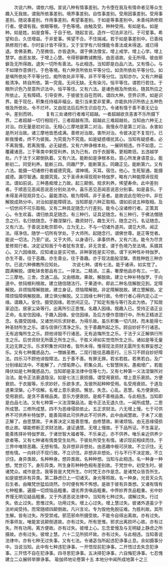 <!-- { "loadSidebar": true } -->
　　次说六种。谓依六相。宣说八种有情事差别。为令堕在我及有情命者见等众生趣入无我故。谓我所依事差别。境界事差别。自性事差别。受用因事差别。受用事差别。随说事差别。作用事差别。希望事差别。于如是等事差别中。未善纯熟修观行者。便谓有我。依眼等根。于色等境。由触及受。种种受用。有如是名。如是种。如是姓。如是食等。于自于他。随起言说。造作一切法非法行。于可爱事。希望和合。久住增益。于非爱事。悕望不合。不住捐减。若于如是事差别中。已善纯熟修观行者。尔时妄计皆不得生。又于宝学有六轻懱能令善法或未得退。或已得退。舍佛圣教。乃至微信。亦皆退失。谓于佛法僧宝。增上戒学。增上心学。增上慧学。由恶友故。于增上心慧。令得邪僻教诫教授。由恶语故。全无所得。彼由邪僻及无所得故。退失一切所有善法。与此相违。当知即是白品六法。又有情心。与不如理作意俱行。于色等境。有六种贪所依处平等分位。如贪所依处平等分位。如是嗔所依处不平等分位。痴所依处非平等。非不平等分位。当知亦尔。又有六种最极清净。转自所依。第一究竟。无间无缺。无有染污。恒平等住。谓若行若住。于眼所识色乃至意所识法中。恒平等住。又有六法。是诸色根及所依处。随其所应之所依止。无有障碍。引导安养。于彼彼生自在而转。谓四大种。空界识界。如是识界。能于现在。积集任持福非福业。能引当来爱非爱果。亦能执持识所依止五种色根及所依处。令不烂坏。又由现法后后所生识自在力。令诸有情于善不善无记业中。差别而转。
　　复有三处诸修行者难可超越。一者超越欲贪恚害不乐所摄下界。二者超越一切行相现行。三者超越有顶。超越此三难超越处。当知由六种无上对治。四无量是初对治。无相心三摩地是第二对治。我慢永尽是第三对治。永害如是所对治故。诸三摩地皆悉成满。善修对治故。害所对治。令彼决定不复现行。已断我慢者。终不为彼我。为究竟为不究竟。如是疑惑缠扰其心。当知有疑惑者。必不离我慢。若离我慢。必无疑惑。又有六种诤根本处。一展转相违。作不如意。二覆藏诸恶。三于等类中剩受利养。执为己有。四于衣服等。更相欺诳。五违越学处。六于法于义颠倒执着。又有六法。能断如是诤根本处。慈心所发身语意业。能断初二。同受利养。能断三四。同趣尸罗。能断第五。同趣正见。能断第六。又有六法。能摄一切诸修行者威德究竟。谓神境。天耳。宿住。他心。生死智通。能摄威德。漏尽智通。能摄究竟。又于圣谛未得现观补特伽罗。略有六种能障谛现观法。谓如前说。三种愚痴增上力故。起三颠倒。规求利养。悕望寿命。此中差别者。于顺恶见恶闻恶说恶分别处法中。喜乐恶见恶闻恶说恶分别事。如是喜乐。于未得圣谛现观异生心。最能漂动。极为障碍。非于圣者。是故说此在明分中。非在解脱成熟分中。对治如是能障碍法。当知即是六种正取相。谓如前说五种取相。及一切世间不可乐取相。又有二种具足随念六行差别。能令心没诸修行者。正策其心。令生欢喜。谓归依具足随念。有三种行。证具足随念。有三种行。于佛法僧随念之行。名归依随念。于趣涅槃行。趣资财行。趣生天行。随念之行。名证随念。又有六法。于善说法毗奈耶中。立为无上。不与一切诸外道共。谓见大师。闻正法。得净信。随学一切所有学处。于大师所。起随念行。谓佛世尊。是正等觉者。能说一切法。乃至广说。又于大师。以身语行。承事供养。又有六法。能令为尽贪爱修观行者。决定证知我于今者犹有贪爱。非无贪爱。谓于色境乃至法境。系摄其心。又六因缘故。应知诸业是实可依。非种家姓是实可依。谓下劣种性补特伽罗。亦生不善。往于恶趣。亦生善业。往于善趣。亦于现法能般涅槃。贵胜种姓三种亦尔。已说六种佛教所应知处。
　　次说七种。谓有七法。能于诸谛。如实觉了。圆满解脱。谓毗钵舍那品有三。一择法。二精进。三喜。奢摩他品亦有三。一安。二三摩地。三舍。念通二品。又由根故。果故。解脱故。建立七种补特伽罗。于向道中。依钝根利根故。建立随信随法行。于果道中。即此二种名信解脱见到。定障解脱。非烦恼障解脱故。建立身证。烦恼障解脱。非定障解脱故。建立慧解脱。定障烦恼障俱解脱故。建立俱分解脱。又三因缘七种行故。令修行者心得内定心正一缘。谓趣入。安住。摄受因缘。若世间正见。了知定有施与等行及此为依。了知居家迫迮。居家尘染等行。出离所引正思惟。名趣入因缘。既趣入已。受持正语正业正命。名安住因缘。于趣入因缘。安住因缘。及后方便作意随行中。所有正精进正念。名摄受因缘。又诸世间乐求财者。为得乐故。虽乐积集一切凡财。而未能得七种圣财所生之乐。谓与信俱行清净之乐。生于善趣所起之乐。顾自妙好不行诸恶。无有追悔所生之乐。顾他诽毁不行诸恶。无有追悔所生之乐。于法于义正解俱行所生之乐。后世资财无所匮乏所生之乐。于胜义谛如实觉悟所生之乐。诸如是等无量无边无罪之乐。乐求积集世间财者。皆所未得。惟得现法资财无匮所生有罪妄想之乐。又有七种魔惑品力。一憎嫉圣教。二现行能往恶趣恶行。三乐习不顾自妙好障法。四乐习不顾他诽毁障法。五于善不善。有罪无罪。若劣若胜。若黑若白。及广分别缘起法中。不能解了。六悭垢弊心。积集众具。七智慧陜劣。愚痴增广。若能降伏如是七种魔惑品力。当知即是圣法律中信等七力。又有七种第一义法涅槃所对治法。能令正法衰退隐没。如是七法三衰损摄。谓受用衰损。增上意乐衰损。方便衰损。于衣服等。乐求妙好。乐欲多求。及彼所起种种受用。名受用衰损。于道及道果涅槃。心不信解。名增上意乐衰损。懈怠。失念。心乱。恶慧。名方便衰损。受用衰损。是贪不善根品类。意乐方便衰损。是痴不善根品类。与此相违。当知即是白品七法。又有七种第一义法涅槃品法。能令正法无退久住。一闻所成慧。二思所成慧。三修所成慧。四不为恶缘侵损依止。五正求财法。六无增上慢。七于可供养不可供养补特伽罗。能善简择此可供养此不可供养。此中由闻慧故。于未了义能正解了。由思慧故。于未善决定义能善思惟。由修慧故。断诸烦恼。由无恶缘侵损依止故。堪能修断正求财法故。速证通慧。无增上慢故。于下品所证。不生喜足。能善拣择补特伽罗故。于诸世智大福者等。不乐亲近。亦不供养。唯乐亲近供养少欲者等。又有七种诸有情类受生处所。于彼处所受生有情。诸识现前相续而住。于三界中唯除恶趣。无想有情。及非想非非想处。由恶趣中极可厌故。不立识住。无想有情。一向转识不现行故。不立识住。非想非非想处。行与不行不决定故。不立识住。身异类故。名种种身。想异类故。名种种想。当知与此相违。名一种身一种想。梵世已下。身形异类。所生身形种种色相有差别故。于梵世中。初受生时。彼诸梵众。咸作是念。我等皆是大梵所生。尔时梵王亦作是念。是诸梵众皆吾所生。如是彼想非有异类。第二静虑已上一切诸天。身光等照故。名一种身。光音天众先后生者。由睹梵世猛焰烧然。尔时便有怖不怖想。是故于彼有异类想。又诸有情有七种粗重。遍摄一切烦恼品粗重。谓劣界贪嗔品粗重。中界妙界贪品粗重。劣中妙界慢无明见疑品粗重。又于外道恶说法律中。当知有七种过失。谓解过失。行过失。依止过失。思惟过失。功用过失。增上心过失。增上慧过失。彼诸外道虽少于法听闻受持。而常随顺四颠倒故。凡兴言论。专为毁他免脱征难。为胜利故。其所生解。皆有过失。所受禁戒。邪范邪命所摄受故。不能令自得出离故。亦有过失。所事师友。唯能宣说颠倒道故。亦有过失。所有思惟。邪求出离损坏心故。亦有过失。所有功用。离方便故。亦有过失。彼增上心。忘念爱慢及与无明疑上静虑之所摄故。亦有过失。彼增上慧。六十二见所损坏故。亦有过失。与此相违。当知善说法律中。亦有七种无过失事。又有七法。令诸苾刍所起违犯诤事止息。余如摄事分中。当说当知。此中有七种违犯诤事。一开悟现前犯诤事。二开悟过去失念犯诤事。三开悟不自在犯诤事。四寻思犯诤事。五决择犯诤事。六自悔犯诤事。七忍愧建立二众展转举罪诤事。
瑜伽师地论卷第十五
本地分中闻所成地第十之三
